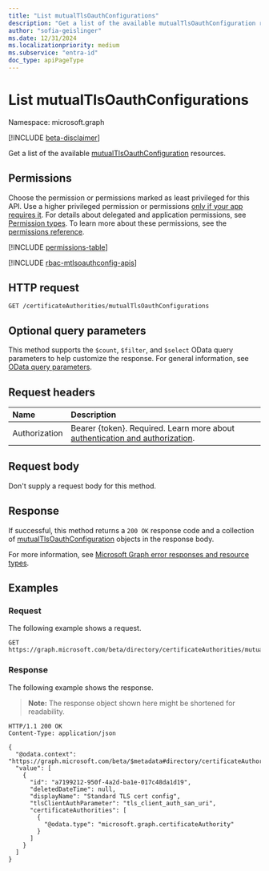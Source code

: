 ```yaml
---
title: "List mutualTlsOauthConfigurations"
description: "Get a list of the available mutualTlsOauthConfiguration resources."
author: "sofia-geislinger"
ms.date: 12/31/2024
ms.localizationpriority: medium
ms.subservice: "entra-id"
doc_type: apiPageType
---
```


# List mutualTlsOauthConfigurations

Namespace: microsoft.graph

[!INCLUDE [beta-disclaimer](../../includes/beta-disclaimer.md)]

Get a list of the available [mutualTlsOauthConfiguration](../resources/mutualtlsoauthconfiguration.md) resources.

## Permissions

Choose the permission or permissions marked as least privileged for this API. Use a higher privileged permission or permissions [only if your app requires it](/graph/permissions-overview#best-practices-for-using-microsoft-graph-permissions). For details about delegated and application permissions, see [Permission types](/graph/permissions-overview#permission-types). To learn more about these permissions, see the [permissions reference](/graph/permissions-reference).

<!-- {
  "blockType": "permissions",
  "name": "certificateauthoritypath-list-mutualtlsoauthconfigurations-permissions"
}
-->
[!INCLUDE [permissions-table](../includes/permissions/certificateauthoritypath-list-mutualtlsoauthconfigurations-permissions.md)]

[!INCLUDE [rbac-mtlsoauthconfig-apis](../includes/rbac-for-apis/rbac-mtlsoauthconfig-apis.md)]

## HTTP request

<!-- {
  "blockType": "ignored"
}
-->
``` http
GET /certificateAuthorities/mutualTlsOauthConfigurations
```

## Optional query parameters

This method supports the `$count`, `$filter`, and `$select` OData query parameters to help customize the response. For general information, see [OData query parameters](/graph/query-parameters).

## Request headers

|Name|Description|
|:---|:---|
|Authorization|Bearer {token}. Required. Learn more about [authentication and authorization](/graph/auth/auth-concepts).|

## Request body

Don't supply a request body for this method.

## Response

If successful, this method returns a `200 OK` response code and a collection of [mutualTlsOauthConfiguration](../resources/mutualtlsoauthconfiguration.md) objects in the response body.

For more information, see [Microsoft Graph error responses and resource types](/graph/errors).

## Examples

### Request

The following example shows a request.
<!-- {
  "blockType": "request",
  "name": "certificateauthoritypath-list-mutualtlsoauthconfigurations-permissions"
}
-->

```http
GET https://graph.microsoft.com/beta/directory/certificateAuthorities/mutualTlsOauthConfigurations
```

### Response

The following example shows the response.
>**Note:** The response object shown here might be shortened for readability.
<!-- {
  "blockType": "response",
  "truncated": true,
  "@odata.type": "Collection(microsoft.graph.mutualTlsOauthConfiguration)"
}
-->
``` http
HTTP/1.1 200 OK
Content-Type: application/json

{
  "@odata.context": "https://graph.microsoft.com/beta/$metadata#directory/certificateAuthorities/mutualTlsOauthConfigurations",
  "value": [
    {
      "id": "a7199212-950f-4a2d-ba1e-017c48da1d19",
      "deletedDateTime": null,
      "displayName": "Standard TLS cert config",
      "tlsClientAuthParameter": "tls_client_auth_san_uri",
      "certificateAuthorities": [
        {
          "@odata.type": "microsoft.graph.certificateAuthority"
        }
      ]
    }
  ]
}
```
